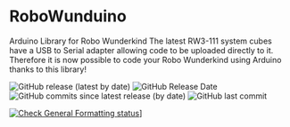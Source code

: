 # RoboWunduino
Arduino Library for Robo Wunderkind
The latest RW3-111 system cubes have a USB to Serial adapter allowing code to be uploaded directly to it.
Therefore it is now possible to code your Robo Wunderkind using Arduino thanks to this library!


![GitHub release (latest by date)](https://img.shields.io/github/v/release/Robo-Wunderkind/RoboWunduino)
![GitHub Release Date](https://img.shields.io/github/release-date/Robo-Wunderkind/RoboWunduino)
![GitHub commits since latest release (by date)](https://img.shields.io/github/commits-since/Robo-Wunderkind/RoboWunduino/latest)
![GitHub last commit](https://img.shields.io/github/last-commit/Robo-Wunderkind/RoboWunduino)

[![Check General Formatting status](https://github.com/arduino/arduino-lint/actions/workflows/check-general-formatting-task.yml/badge.svg)](https://github.com/arduino/arduino-lint/actions/workflows/check-general-formatting-task.yml)]
